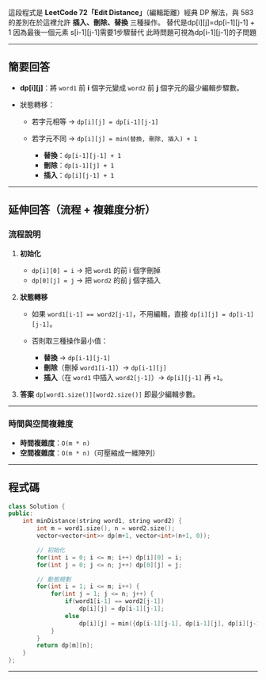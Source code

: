 這段程式是 **LeetCode 72「Edit Distance」**（編輯距離）經典 DP 解法，與 583 的差別在於這裡允許 **插入、刪除、替換** 三種操作。
替代是dp[i][j]=dp[i-1][j-1] + 1 因為最後一個元素 s[i-1][j-1]需要1步驟替代 此時問題可視為dp[i-1][j-1]的子問題

---

## **簡要回答**

* **dp\[i]\[j]**：將 `word1` 前 **i** 個字元變成 `word2` 前 **j** 個字元的最少編輯步驟數。
* 狀態轉移：

  * 若字元相等 → `dp[i][j] = dp[i-1][j-1]`
  * 若字元不同 →
    `dp[i][j] = min(替換, 刪除, 插入) + 1`

    * **替換**：`dp[i-1][j-1] + 1`
    * **刪除**：`dp[i-1][j] + 1`
    * **插入**：`dp[i][j-1] + 1`

---

## **延伸回答（流程 + 複雜度分析）**

### **流程說明**

1. **初始化**

   * `dp[i][0] = i` → 把 `word1` 的前 i 個字刪掉
   * `dp[0][j] = j` → 把 `word2` 的前 j 個字插入

2. **狀態轉移**

   * 如果 `word1[i-1] == word2[j-1]`，不用編輯，直接 `dp[i][j] = dp[i-1][j-1]`。
   * 否則取三種操作最小值：

     * **替換** → `dp[i-1][j-1]`
     * **刪除**（刪掉 `word1[i-1]`）→ `dp[i-1][j]`
     * **插入**（在 `word1` 中插入 `word2[j-1]`）→ `dp[i][j-1]`
       再 `+1`。

3. **答案**
   `dp[word1.size()][word2.size()]` 即最少編輯步數。

---

### **時間與空間複雜度**

* **時間複雜度**：`O(m * n)`
* **空間複雜度**：`O(m * n)`（可壓縮成一維陣列）

---

## **程式碼**

```cpp
class Solution {
public:
    int minDistance(string word1, string word2) {
        int m = word1.size(), n = word2.size();
        vector<vector<int>> dp(m+1, vector<int>(n+1, 0));

        // 初始化
        for(int i = 0; i <= m; i++) dp[i][0] = i;
        for(int j = 0; j <= n; j++) dp[0][j] = j;

        // 動態規劃
        for(int i = 1; i <= m; i++) {
            for(int j = 1; j <= n; j++) {
                if(word1[i-1] == word2[j-1])
                    dp[i][j] = dp[i-1][j-1];
                else
                    dp[i][j] = min({dp[i-1][j-1], dp[i-1][j], dp[i][j-1]}) + 1;
            }
        }
        return dp[m][n];
    }
};
```

---


